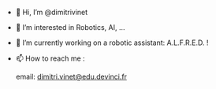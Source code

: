 - 👋 Hi, I’m @dimitrivinet
- 👀 I’m interested in Robotics, AI, ...
- 🌱 I’m currently working on a robotic assistant: A.L.F.R.E.D. !
- 📫 How to reach me : 

  email: dimitri.vinet@edu.devinci.fr

<!---
dimitrivinet/dimitrivinet is a ✨ special ✨ repository because its `README.md` (this file) appears on your GitHub profile.
You can click the Preview link to take a look at your changes.
--->
